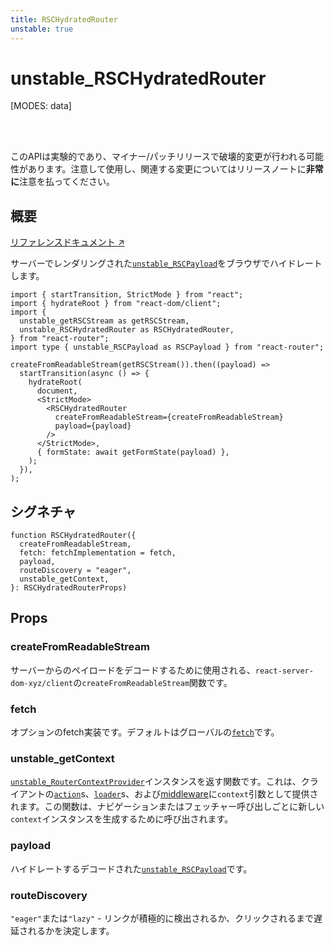 ```yaml
---
title: RSCHydratedRouter
unstable: true
---
```


# unstable_RSCHydratedRouter

<!--
⚠️ ⚠️ IMPORTANT ⚠️ ⚠️ 

Thank you for helping improve our documentation!

This file is auto-generated from the JSDoc comments in the source
code, so please edit the JSDoc comments in the file below and this
file will be re-generated once those changes are merged.

https://github.com/remix-run/react-router/blob/main/packages/react-router/lib/rsc/browser.tsx
-->

[MODES: data]

<br />
<br />

<docs-warning>このAPIは実験的であり、マイナー/パッチリリースで破壊的変更が行われる可能性があります。注意して使用し、関連する変更についてはリリースノートに**非常に**注意を払ってください。</docs-warning>

## 概要

[リファレンスドキュメント ↗](https://api.reactrouter.com/v7/functions/react_router.unstable_RSCHydratedRouter.html)

サーバーでレンダリングされた[`unstable_RSCPayload`](https://api.reactrouter.com/v7/types/react_router.unstable_RSCPayload.html)をブラウザでハイドレートします。

```tsx
import { startTransition, StrictMode } from "react";
import { hydrateRoot } from "react-dom/client";
import {
  unstable_getRSCStream as getRSCStream,
  unstable_RSCHydratedRouter as RSCHydratedRouter,
} from "react-router";
import type { unstable_RSCPayload as RSCPayload } from "react-router";

createFromReadableStream(getRSCStream()).then((payload) =>
  startTransition(async () => {
    hydrateRoot(
      document,
      <StrictMode>
        <RSCHydratedRouter
          createFromReadableStream={createFromReadableStream}
          payload={payload}
        />
      </StrictMode>,
      { formState: await getFormState(payload) },
    );
  }),
);
```

## シグネチャ

```tsx
function RSCHydratedRouter({
  createFromReadableStream,
  fetch: fetchImplementation = fetch,
  payload,
  routeDiscovery = "eager",
  unstable_getContext,
}: RSCHydratedRouterProps)
```

## Props

### createFromReadableStream

サーバーからのペイロードをデコードするために使用される、`react-server-dom-xyz/client`の`createFromReadableStream`関数です。

### fetch

オプションのfetch実装です。デフォルトはグローバルの[`fetch`](https://developer.mozilla.org/en-US/docs/Web/API/fetch)です。

### unstable_getContext

[`unstable_RouterContextProvider`](../utils/RouterContextProvider)インスタンスを返す関数です。これは、クライアントの[`action`](../../start/data/route-object#action)s、[`loader`](../../start/data/route-object#loader)s、および[middleware](../../how-to/middleware)に`context`引数として提供されます。この関数は、ナビゲーションまたはフェッチャー呼び出しごとに新しい`context`インスタンスを生成するために呼び出されます。

### payload

ハイドレートするデコードされた[`unstable_RSCPayload`](https://api.reactrouter.com/v7/types/react_router.unstable_RSCPayload.html)です。

### routeDiscovery

`"eager"`または`"lazy"` - リンクが積極的に検出されるか、クリックされるまで遅延されるかを決定します。